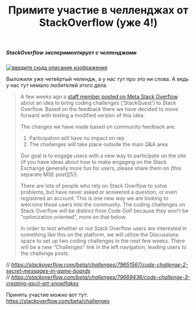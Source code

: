 ﻿---
title: "Примите участие в челленджах от StackOverflow (уже 4!)"
se.owner.user_id: 177188
se.owner.display_name: "Kromster"
se.owner.link: "https://ru.meta.stackoverflow.com/users/177188/kromster"
se.link: "https://ru.meta.stackoverflow.com/questions/14648/%d0%9f%d1%80%d0%b8%d0%bc%d0%b8%d1%82%d0%b5-%d1%83%d1%87%d0%b0%d1%81%d1%82%d0%b8%d0%b5-%d0%b2-%d1%87%d0%b5%d0%bb%d0%bb%d0%b5%d0%bd%d0%b4%d0%b6%d0%b0%d1%85-%d0%be%d1%82-stackoverflow-%d1%83%d0%b6%d0%b5-4"
se.question_id: 14648
se.post_type: question
---
<h5>StackOverflow экспериментирует с челленджами</h5>
<p><a href="https://i.sstatic.net/edhFlRvI.png" rel="nofollow noreferrer"><img src="https://i.sstatic.net/edhFlRvI.png" alt="введите сюда описание изображения" /></a></p>
<p>Выложили уже четвёртый челендж, а у нас тут про это ни слова. А ведь у нас тут немало любителей этого дела.</p>
<blockquote>
<p>A few weeks ago a <a href="https://meta.stackoverflow.com/q/433667/21182738">staff member posted on Meta Stack Overflow</a> about an idea to bring coding challenges (‘StackQuest’) to Stack Overflow. Based on the feedback there we have decided to move forward with testing a modified version of this idea.</p>
<p>The changes we have made based on community feedback are:</p>
<ol>
<li>Participation will have no impact on rep</li>
<li>The challenges will take place outside the main Q&amp;A area</li>
</ol>
<p>Our goal is to engage users with a new way to participate on the site (if you have ideas about how to make engaging on the Stack Exchange generally more fun for users, please share them on [this separate MSE post][5]).</p>
<p>There are lots of people who rely on Stack Overflow to solve problems, but have never asked or answered a question, or even registered an account. This is one new way we are looking to welcome those users into the community. The coding challenges on Stack Overflow will be distinct from Code Golf because they won’t be &quot;optimization oriented&quot;, more on that below.</p>
<p>In order to test whether or not Stack Overflow users are interested in something like this on the platform, we will utilize the Discussions space to set up two coding challenges in the next few weeks. There will be a new “Challenges” link in the left navigation, leading users to the challenge posts.</p>
</blockquote>
<p>// <em><a href="https://stackoverflow.com/beta/challenges/79651567/code-challenge-2-secret-messages-in-game-boards">https://stackoverflow.com/beta/challenges/79651567/code-challenge-2-secret-messages-in-game-boards</a></em><br />
// <em><a href="https://stackoverflow.com/beta/challenges/79669436/code-challenge-3-creating-ascii-art-snowflakes">https://stackoverflow.com/beta/challenges/79669436/code-challenge-3-creating-ascii-art-snowflakes</a></em></p>
<p>Принять участие можно вот тут: <a href="https://stackoverflow.com/beta/challenges">https://stackoverflow.com/beta/challenges</a></p>
